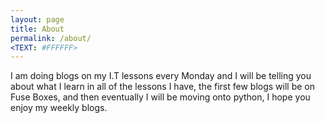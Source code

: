 ```yaml
---
layout: page
title: About
permalink: /about/
<TEXT: #FFFFFF>
---
```


I am doing blogs on my I.T lessons every Monday and I will be telling you about what I learn in all of the lessons I have, the first few blogs will be on Fuse Boxes, and then eventually I will be moving onto python, I hope you enjoy my weekly blogs.
